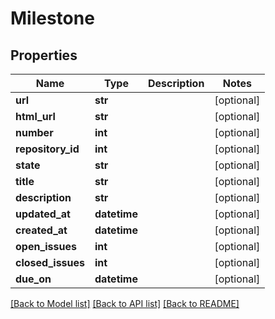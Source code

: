 # Milestone

## Properties
Name | Type | Description | Notes
------------ | ------------- | ------------- | -------------
**url** | **str** |  | [optional] 
**html_url** | **str** |  | [optional] 
**number** | **int** |  | [optional] 
**repository_id** | **int** |  | [optional] 
**state** | **str** |  | [optional] 
**title** | **str** |  | [optional] 
**description** | **str** |  | [optional] 
**updated_at** | **datetime** |  | [optional] 
**created_at** | **datetime** |  | [optional] 
**open_issues** | **int** |  | [optional] 
**closed_issues** | **int** |  | [optional] 
**due_on** | **datetime** |  | [optional] 

[[Back to Model list]](../README.md#documentation-for-models) [[Back to API list]](../README.md#documentation-for-api-endpoints) [[Back to README]](../README.md)

